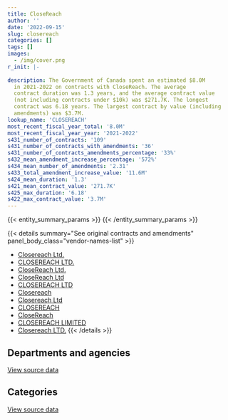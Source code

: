 ```yaml
---
title: CloseReach
author: ''
date: '2022-09-15'
slug: closereach
categories: []
tags: []
images:
  - /img/cover.png
r_init: |-
  
description: The Government of Canada spent an estimated $8.0M
  in 2021-2022 on contracts with CloseReach. The average
  contract duration was 1.3 years, and the average contract value
  (not including contracts under $10k) was $271.7K. The longest
  contract was 6.18 years. The largest contract by value (including
  amendments) was $3.7M.
lookup_name: 'CLOSEREACH'
most_recent_fiscal_year_total: '8.0M'
most_recent_fiscal_year_year: '2021-2022'
s431_number_of_contracts: '109'
s431_number_of_contracts_with_amendments: '36'
s431_number_of_contracts_amendments_percentage: '33%'
s432_mean_amendment_increase_percentage: '572%'
s434_mean_number_of_amendments: '2.31'
s433_total_amendment_increase_value: '11.6M'
s424_mean_duration: '1.3'
s421_mean_contract_value: '271.7K'
s425_max_duration: '6.18'
s422_max_contract_value: '3.7M'
---
```


<script src="/rmarkdown-libs/htmlwidgets/htmlwidgets.js"></script>
<link href="/rmarkdown-libs/datatables-css/datatables-crosstalk.css" rel="stylesheet" />
<script src="/rmarkdown-libs/datatables-binding/datatables.js"></script>
<script src="/rmarkdown-libs/jquery/jquery-3.6.0.min.js"></script>
<link href="/rmarkdown-libs/dt-core-bootstrap/css/dataTables.bootstrap.min.css" rel="stylesheet" />
<link href="/rmarkdown-libs/dt-core-bootstrap/css/dataTables.bootstrap.extra.css" rel="stylesheet" />
<script src="/rmarkdown-libs/dt-core-bootstrap/js/jquery.dataTables.min.js"></script>
<script src="/rmarkdown-libs/dt-core-bootstrap/js/dataTables.bootstrap.min.js"></script>
<link href="/rmarkdown-libs/crosstalk/css/crosstalk.min.css" rel="stylesheet" />
<script src="/rmarkdown-libs/crosstalk/js/crosstalk.min.js"></script>
<script src="/rmarkdown-libs/htmlwidgets/htmlwidgets.js"></script>
<link href="/rmarkdown-libs/datatables-css/datatables-crosstalk.css" rel="stylesheet" />
<script src="/rmarkdown-libs/datatables-binding/datatables.js"></script>
<script src="/rmarkdown-libs/jquery/jquery-3.6.0.min.js"></script>
<link href="/rmarkdown-libs/dt-core-bootstrap/css/dataTables.bootstrap.min.css" rel="stylesheet" />
<link href="/rmarkdown-libs/dt-core-bootstrap/css/dataTables.bootstrap.extra.css" rel="stylesheet" />
<script src="/rmarkdown-libs/dt-core-bootstrap/js/jquery.dataTables.min.js"></script>
<script src="/rmarkdown-libs/dt-core-bootstrap/js/dataTables.bootstrap.min.js"></script>
<link href="/rmarkdown-libs/crosstalk/css/crosstalk.min.css" rel="stylesheet" />
<script src="/rmarkdown-libs/crosstalk/js/crosstalk.min.js"></script>

{{< entity_summary_params >}}
{{< /entity_summary_params >}}

{{< details summary="See original contracts and amendments" panel_body_class="vendor-names-list" >}}
- [Closereach Ltd.](https://search.open.canada.ca/en/ct/?sort=contract_value_f%20desc&page=1&search_text=%22Closereach%20Ltd.%22)
- [CLOSEREACH LTD.](https://search.open.canada.ca/en/ct/?sort=contract_value_f%20desc&page=1&search_text=%22CLOSEREACH%20LTD.%22)
- [CloseReach Ltd.](https://search.open.canada.ca/en/ct/?sort=contract_value_f%20desc&page=1&search_text=%22CloseReach%20Ltd.%22)
- [CloseReach Ltd](https://search.open.canada.ca/en/ct/?sort=contract_value_f%20desc&page=1&search_text=%22CloseReach%20Ltd%22)
- [CLOSEREACH LTD](https://search.open.canada.ca/en/ct/?sort=contract_value_f%20desc&page=1&search_text=%22CLOSEREACH%20LTD%22)
- [Closereach](https://search.open.canada.ca/en/ct/?sort=contract_value_f%20desc&page=1&search_text=%22Closereach%22)
- [Closereach Ltd](https://search.open.canada.ca/en/ct/?sort=contract_value_f%20desc&page=1&search_text=%22Closereach%20Ltd%22)
- [CLOSEREACH](https://search.open.canada.ca/en/ct/?sort=contract_value_f%20desc&page=1&search_text=%22CLOSEREACH%22)
- [CloseReach](https://search.open.canada.ca/en/ct/?sort=contract_value_f%20desc&page=1&search_text=%22CloseReach%22)
- [CLOSEREACH LIMITED](https://search.open.canada.ca/en/ct/?sort=contract_value_f%20desc&page=1&search_text=%22CLOSEREACH%20LIMITED%22)
- [Closereach LTD.](https://search.open.canada.ca/en/ct/?sort=contract_value_f%20desc&page=1&search_text=%22Closereach%20LTD.%22)
{{< /details >}}

## Departments and agencies

<div id="htmlwidget-1" style="width:100%;height:auto;" class="datatables html-widget"></div>
<script type="application/json" data-for="htmlwidget-1">{"x":{"style":"bootstrap","filter":"none","vertical":false,"data":[["<a href=\"/departments/aafc-aac/\">Agriculture and Agri-Food Canada<\/a>","<a href=\"/departments/cbsa-asfc/\">Canada Border Services Agency<\/a>","<a href=\"/departments/cfia-acia/\">Canadian Food Inspection Agency<\/a>","<a href=\"/departments/cra-arc/\">Canada Revenue Agency<\/a>","<a href=\"/departments/cta-otc/\">Canadian Transportation Agency<\/a>","<a href=\"/departments/dfatd-maecd/\">Global Affairs Canada<\/a>","<a href=\"/departments/dnd-mdn/\">National Defence<\/a>","<a href=\"/departments/elections/\">Elections Canada<\/a>","<a href=\"/departments/esdc-edsc/\">Employment and Social Development Canada<\/a>","<a href=\"/departments/hc-sc/\">Health Canada<\/a>","<a href=\"/departments/ic/\">Innovation, Science and Economic Development Canada<\/a>","<a href=\"/departments/infc/\">Infrastructure Canada<\/a>","<a href=\"/departments/irb-cisr/\">Immigration and Refugee Board of Canada<\/a>","<a href=\"/departments/nrc-cnrc/\">National Research Council Canada<\/a>","<a href=\"/departments/pwgsc-tpsgc/\">Public Services and Procurement Canada<\/a>","<a href=\"/departments/rcmp-grc/\">Royal Canadian Mounted Police<\/a>","<a href=\"/departments/ssc-spc/\">Shared Services Canada<\/a>","<a href=\"/departments/tbs-sct/\">Treasury Board of Canada Secretariat<\/a>","<a href=\"/departments/tc/\">Transport Canada<\/a>","<a href=\"/departments/vac-acc/\">Veterans Affairs Canada<\/a>"],[364.56,108157.15,85049.4,166745.54,22830.94,null,849568.6,130611.35,429788.17,175808.16,43162.68,121472.61,null,60565.78,121123.49,45186.06,1060622.32,733572.3,2991.37,24874],[32993.04,182985.08,14213.74,167202.38,null,28542.87,647456.18,253358.78,496079.02,53792.36,null,198477.58,null,222455.1,152970.07,45685.36,881063.64,241802.53,17899.2,24874],[null,168457.12,null,166745.54,null,44692.67,1036782.85,227352.81,613621.84,null,29503.88,197935.29,288426.44,520791.38,152552.12,45560.53,380205,438513.91,null,25764],[null,100624.32,null,306801.24,null,302402.69,645369.76,227352.81,1055694.46,null,26831.07,197935.29,1784333.05,505322.42,156831.48,45560.53,609079.56,2010431.71,null,null]],"container":"<table class=\"table table-striped table-hover row-border order-column display\">\n  <thead>\n    <tr>\n      <th>Department<\/th>\n      <th>2018-2019<\/th>\n      <th>2019-2020<\/th>\n      <th>2020-2021<\/th>\n      <th>2021-2022<\/th>\n    <\/tr>\n  <\/thead>\n<\/table>","options":{"order":[[4,"desc"]],"pageLength":10,"autoWidth":true,"columnDefs":[{"targets":1,"render":"function(data, type, row, meta) {\n    return type !== 'display' ? data : DTWidget.formatCurrency(data, \"$\", 2, 3, \",\", \".\", true, null);\n  }"},{"targets":2,"render":"function(data, type, row, meta) {\n    return type !== 'display' ? data : DTWidget.formatCurrency(data, \"$\", 2, 3, \",\", \".\", true, null);\n  }"},{"targets":3,"render":"function(data, type, row, meta) {\n    return type !== 'display' ? data : DTWidget.formatCurrency(data, \"$\", 2, 3, \",\", \".\", true, null);\n  }"},{"targets":4,"render":"function(data, type, row, meta) {\n    return type !== 'display' ? data : DTWidget.formatCurrency(data, \"$\", 2, 3, \",\", \".\", true, null);\n  }"},{"width":"16%","targets":[1,2,3,4]},{"className":"dt-right","targets":[1,2,3,4]}],"orderClasses":false}},"evals":["options.columnDefs.0.render","options.columnDefs.1.render","options.columnDefs.2.render","options.columnDefs.3.render"],"jsHooks":[]}</script>
<p class="text-right">
<a href="https://github.com/GoC-Spending/contracts-data/tree/main/data/out/vendors/closereach/summary_by_fiscal_year_by_department.csv" class="source-data-link btn btn-link">View source data</a>
</p>

## Categories

<div id="htmlwidget-2" style="width:100%;height:auto;" class="datatables html-widget"></div>
<script type="application/json" data-for="htmlwidget-2">{"x":{"style":"bootstrap","filter":"none","vertical":false,"data":[["<a href=\"/categories/defence/\">Defence<\/a>","<a href=\"/categories/professional_services/\">Professional services<\/a>","<a href=\"/categories/information_technology/\">Information technology<\/a>","<a href=\"/categories/human_capital/\">Human capital<\/a>"],[319894.9,777708.66,3063869.54,21021.39],[342218.01,397464.54,2897760.38,24408],[562703.67,548296.61,3168953.09,56952],[461294.87,548304.79,6915276.93,49693.81]],"container":"<table class=\"table table-striped table-hover row-border order-column display\">\n  <thead>\n    <tr>\n      <th>Category<\/th>\n      <th>2018-2019<\/th>\n      <th>2019-2020<\/th>\n      <th>2020-2021<\/th>\n      <th>2021-2022<\/th>\n    <\/tr>\n  <\/thead>\n<\/table>","options":{"order":[[4,"desc"]],"dom":"t","pageLength":30,"autoWidth":true,"columnDefs":[{"targets":1,"render":"function(data, type, row, meta) {\n    return type !== 'display' ? data : DTWidget.formatCurrency(data, \"$\", 2, 3, \",\", \".\", true, null);\n  }"},{"targets":2,"render":"function(data, type, row, meta) {\n    return type !== 'display' ? data : DTWidget.formatCurrency(data, \"$\", 2, 3, \",\", \".\", true, null);\n  }"},{"targets":3,"render":"function(data, type, row, meta) {\n    return type !== 'display' ? data : DTWidget.formatCurrency(data, \"$\", 2, 3, \",\", \".\", true, null);\n  }"},{"targets":4,"render":"function(data, type, row, meta) {\n    return type !== 'display' ? data : DTWidget.formatCurrency(data, \"$\", 2, 3, \",\", \".\", true, null);\n  }"},{"width":"16%","targets":[1,2,3,4]},{"className":"dt-right","targets":[1,2,3,4]}],"orderClasses":false,"lengthMenu":[10,25,30,50,100]}},"evals":["options.columnDefs.0.render","options.columnDefs.1.render","options.columnDefs.2.render","options.columnDefs.3.render"],"jsHooks":[]}</script>
<p class="text-right">
<a href="https://github.com/GoC-Spending/contracts-data/tree/main/data/out/vendors/closereach/summary_by_fiscal_year_by_category.csv" class="source-data-link btn btn-link">View source data</a>
</p>
